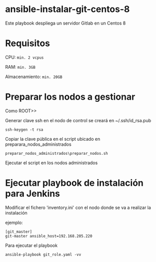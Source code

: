 # ansible-instalar-git-centos-8
Este playbook despliega un servidor Gitlab en un Centos 8

# Requisitos

CPU:
`min. 2 vcpus `

RAM:
`min. 3GB ` 

Almacenamiento:
`min. 20GB`

# Preparar los nodos a gestionar

Como ROOT>>

Generar clave ssh en el nodo de control se creará en ~/.ssh/id_rsa.pub

`ssh-keygen -t rsa`

Copiar la clave pública en el script ubicado en preparara_nodos_administrados

`preparar_nodos_administrados\preparar_nodos.sh`

Ejecutar el script en los nodos administrados

# Ejecutar playbook de instalación para Jenkins

Modificar el fichero 'inventory.ini' con el nodo donde se va a realizar la instalación

ejemplo:

```
[git_master]
git-master ansible_host=192.168.205.220

```
Para ejecutar el playbook

`ansible-playbook git_role.yaml -vv`